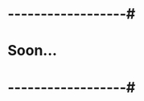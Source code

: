 # ------------------#
#                   #
#      Soon...      #
#                   #
# ------------------#

